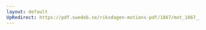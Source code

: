 ```yaml
---
layout: default
UpRedirect: https://pdf.swedeb.se/riksdagen-motions-pdf/1867/mot_1867__ak__00168.pdf
---
```

